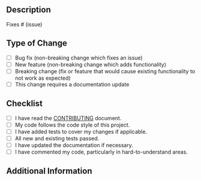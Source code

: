 <!--
Thank you for submitting a pull request to our project! Please take a moment to fill out the information below to help us review and merge your changes more efficiently.

Note: Make sure you're working on a branch other than `main` when submitting your changes.
-->

## Description

<!--
Please provide a brief summary of your changes, along with any context or information that will help reviewers understand the purpose of this pull request.
-->

Fixes # (issue)

## Type of Change

<!--
Please check the relevant options by putting an `x` in the brackets.
-->

- [ ] Bug fix (non-breaking change which fixes an issue)
- [ ] New feature (non-breaking change which adds functionality)
- [ ] Breaking change (fix or feature that would cause existing functionality to not work as expected)
- [ ] This change requires a documentation update

## Checklist

- [ ] I have read the [CONTRIBUTING](CONTRIBUTING.md) document.
- [ ] My code follows the code style of this project.
- [ ] I have added tests to cover my changes if applicable.
- [ ] All new and existing tests passed.
- [ ] I have updated the documentation if necessary.
- [ ] I have commented my code, particularly in hard-to-understand areas.

## Additional Information

<!--
If you have any additional information or context to provide, please include it here.
-->
